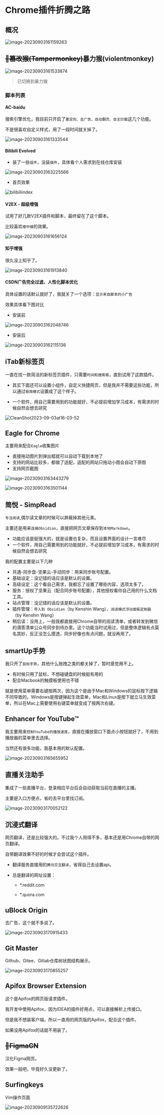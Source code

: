 # Chrome插件折腾之路

## 概况

![image-20230903161159263](./assets/image-20230903161159263.png)

## ~~🚫篡改猴(Tampermonkey)~~暴力猴(violentmonkey)

![image-20230903161533874](./assets/image-20230903161533874.png)

> 已切换到暴力猴

### 脚本列表

#### AC-baidu

搜索引擎优化，我目前只开启了`重定向、去广告、自动翻页、自主拦截`这几个功能。

不是很喜欢自定义样式，用了一段时间就关掉了。

![image-20230903161333544](./assets/image-20230903161333544.png)

#### Bilibili Evolved

- 装了一些`组件`，没装`插件`，具体看个人需求到在线仓库安装

![image-20230903163225566](./assets/image-20230903163225566.png)

- 首页效果

![bilibiliindex](./assets/bilibiliindex.png)

#### V2EX - 超级增强

试用了好几款V2EX插件和脚本，最终留在了这个脚本。

比较喜欢`楼中楼`的效果。

![image-20230903161656124](./assets/image-20230903161656124.png)

#### 知乎增强

很久没上知乎了。

![image-20230903161913840](./assets/image-20230903161913840.png)

#### CSDN广告完全过滤、人性化脚本优化

具体设置的话默认就好了，我就关了一个选项：`显示来自脚本的小广告`

效果具体看下图对比

- 安装前

![image-20230903162048746](./assets/image-20230903162048746.png)

- 安装后

![image-20230903162115136](./assets/image-20230903162115136.png)

## iTab新标签页

一直在找一款简洁的新标签页插件，只需要`时间和搜索框`，直到试用了这款插件。

- 其实下面还可以设置小组件，自定义快捷网页，但是我并不需要这些功能，所以通过`极简模式`设置成了这个样子。

- 一个软件，用自己需要用到的功能就好，不必提前增加学习成本，有需求的时候自然会想去研究

![CleanShot2023-09-03at16-03-52](./assets/CleanShot2023-09-03at16-03-52.png)

## Eagle for Chrome

主要用来配合`Eagle`收集图片

- 直接拖动图片到弹出框就可以自动下载到本地了
- 支持的网站比较多，都做了适配，适配的网站只拖动小图会自动下原图
- 支持网页截图

![image-20230903163443279](./assets/image-20230903163443279.png)

![image-20230903163501144](./assets/image-20230903163501144.png)

## 简悦 - SimpRead

`专注阅读`,偶尔读文章的时候可以屏蔽掉其他元素。

主要还是用来`连接Obsidian`，直接把网页文章保存到`本地Markdown`。

- 功能应该是挺强大的，就是设置也复杂，而且设置界面的设计一言难尽
- 一个软件，用自己需要用到的功能就好，不必提前增加学习成本，有需求的时候自然会想去研究

我的配置主要是以下几种

- 共通-同步盘-坚果云-手动同步：用来同步账号配置。
- 基础设定：没记错的话应该是默认的设置。
- 高级设定：这个看自己需求，我都忘了设置了哪些内容，选项太多了。
- 服务：授权了坚果云（配合同步账号配置），其他授权看你自己用的什么文档工具。
- 站点管理：没记错的话应该是默认的设置。
- 插件管理：`导入到 Obsidian`（by Kenshin Wang）、`阅读模式浮动面板定制器`（by Kenshin Wang）
- 稍后读：没用上，一般我都直接用Chrome自带的阅读清单，或者转发到微信的滴答清单公众号同步到待办里。这个功能当时试用过，但是整体逻辑有点莫名其妙，反正没怎么摸透，同步好像也有点问题，就没再用了。

## smartUp手势

我只开了`鼠标手势`，其他什么拖拽之类的都关掉了，暂时感觉用不上。

- 有时候只用了鼠标，不想碰键盘的时候挺有用的
- 配合Macbook的触摸板使用也不错

就是使用菜单需要右键按两次，因为这个是由于Mac和Windows的鼠标按下逻辑不同导致的，Windows是按键弹起生效菜单，Mac和Linux是按下就立马生效菜单，所以在Mac上需要使用右键菜单就变成了按两次右键。

## Enhancer for YouTube™

我主要用来`控制YouTube的播放速度`，直接在播放窗口下面点小按钮就好了，不用到播放器的菜单里去选择。

当然还有很多功能，我基本用的默认配置。

![image-20230903165655952](./assets/image-20230903165655952.png)

## 直播关注助手

集成了一些直播平台，登录相应平台后会自动获取当前在直播的主播。

主要是入口方便点，省的去平台里找订阅。

![image-20230903170052122](./assets/image-20230903170052122.png)

## 沉浸式翻译

网页翻译，还是比较强大的。不过我个人用得不多，基本还是用Chrome自带的网页翻译。

自带翻译效果不好的时候才会尝试这个插件。

- 翻译服务直接用的`腾讯交互翻译`，省得自己去设置api。

- 总是翻译的网址设置：

  - *.reddit.com

  - *.quora.com

## uBlock Origin

去广告，这个就不多说了。

![image-20230903170915433](./assets/image-20230903170915433.png)

## Git Master

Github、Gitee、Gitlab仓库树状图结构展示。

![image-20230903170855257](./assets/image-20230903170855257.png)

## Apifox Browser Extension

这个是Apifox的网页版请求插件。

我开发中使用Apifox，因为IDEA的插件好用点，可以直接解析上传接口。

但是我不想装客户端，所以一直用的网页版的Apifox，配合这个插件。

如果没用Apifox的话就不用装了。

## ~~🚫FigmaCN~~

汉化Figma网页。

效果一般吧，毕竟好久没更新了。

## Surfingkeys

Vim操作页面

![image-20230909135722626](./assets/image-20230909135722626.png)



<gitalk/>